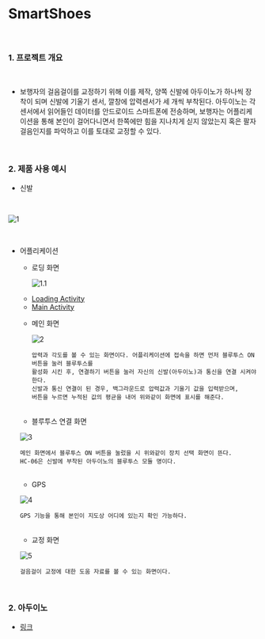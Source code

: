 

SmartShoes
==========

<br>

### 1. 프로젝트 개요

<br>

   * 보행자의 걸음걸이를 교정하기 위해 이를 제작, 양쪽 신발에 아두이노가 하나씩 장착이 되며 신발에 기울기 센서, 깔창에 압력센서가 세 개씩 부착된다.
   아두이노는 각 센서에서 읽어들인 데이터를 안드로이드 스마트폰에 전송하며, 보행자는 어플리케이션을 통해 본인이 걸어다니면서 
   한쪽에만 힘을 지나치게 싣지 않았는지 혹은 팔자 걸음인지를 파악하고 이를 토대로 교정할 수 있다.
    
<br>

### 2. 제품 사용 예시 

  * 신발 
  <br>
  
  ![1](https://github.com/butcher313/Images/blob/master/KakaoTalk_20200804_100907429_04.jpg)

<br>

  * 어플리케이션
  
    + 로딩 화면
      
      ![1.1](https://github.com/butcher313/Images/blob/master/%EB%A1%9C%EB%94%A9%ED%99%94%EB%A9%B4.jpg)
      
     - [Loading Activity](https://github.com/butcher313/SmartShoes-android/blob/master/app/src/main/java/org/techtown/wedoino/LoadingActivity.java)
     - [Main Activity](https://github.com/butcher313/SmartShoes-android/blob/master/app/src/main/java/org/techtown/wedoino/MainActivity.java)   
  
    + 메인 화면
      
      ![2](https://github.com/butcher313/Images/blob/master/KakaoTalk_20200804_100907429.jpg)
      
          압력과 각도를 볼 수 있는 화면이다. 어플리케이션에 접속을 하면 먼저 블루투스 ON 버튼을 눌러 블루투스를 
          활성화 시킨 후, 연결하기 버튼을 눌러 자신의 신발(아두이노)과 통신을 연결 시켜야 한다. 
          신발과 통신 연결이 된 경우, 백그라운드로 압력값과 기울기 값을 입력받으며, 
          버튼을 누르면 누적된 값의 평균을 내어 위와같이 화면에 표시를 해준다. 
          
    <br>
    
    + 블루투스 연결 화면 
    
    ![3](https://github.com/butcher313/Images/blob/master/KakaoTalk_20200804_100907429_02.jpg)
    
        메인 화면에서 블루투스 ON 버튼을 눌렀을 시 위와같이 장치 선택 화면이 뜬다. 
        HC-06은 신발에 부착된 아두이노의 블루투스 모듈 명이다.
        
    <br>
    
    + GPS 
    
    ![4](https://github.com/butcher313/Images/blob/master/KakaoTalk_20200804_100907429_01.jpg)
    
        GPS 기능을 통해 본인이 지도상 어디에 있는지 확인 가능하다.
        
    <br>
    
    + 교정 화면
    
    ![5](https://github.com/butcher313/Images/blob/master/%EA%B5%90%EC%A0%95%ED%99%94%EB%A9%B4.jpg)
    
        걸음걸이 교정에 대한 도움 자료를 볼 수 있는 화면이다.

<br>

### 2. 아두이노

  * [링크](https://github.com/butcher313/SmartShoes-arduino)
  
<br>


